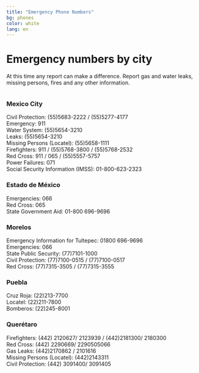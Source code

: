 ```yaml
---
title: "Emergency Phone Numbers"
bg: phones
color: white
lang: en
---
```


# Emergency numbers by city

At this time any report can make a difference. Report gas and water
leaks, missing persons, fires and any other information.

<div class="row">
  <div class="column half">
    <h3>Mexico City</h3>
    Civil Protection: (55)5683-2222 / (55)5277-4177<br/>
    Emergency: 911<br/>
    Water System: (55)5654-3210<br />
    Leaks: (55)5654-3210<br />
    Missing Persons (Locatel): (55)5658-1111<br />
    Firefighters: 911 / (55)5768-3800 / (55)5768-2532<br />
    Red Cross: 911 / 065 / (55)5557-5757<br />
    Power Failures: 071<br />
    Social Security Information (IMSS): 01-800-623-2323
  </div>
  <div class="column half">
    <h3>Estado de México</h3>
    Emergencies: 066<br />
    Red Cross: 065<br />
    State Government Aid: 01-800 696-9696
  </div>
</div>
<div class="row">
  <div class="column half">
    <h3>Morelos</h3>
    Emergency Information for Tultepec: 01800 696-9696<br/>
    Emergencies: 066<br />
    State Public Security: (77)7101-1000<br />
    Civil Protection: (77)7100-0515 / (77)7100-0517<br />
    Red Cross: (77)7315-3505 /  (77)7315-3555
  </div>
  <div class="column half">
    <h3>Puebla</h3>
    Cruz Roja: (22)213-7700<br />
    Locatel: (22)211-7800<br />
    Bomberos: (22)245-8001
  </div>
</div>
<div class="row">
  <div class="column half">
    <h3>Querétaro</h3>
    Firefighters: (442) 2120627/ 2123939 / (442)2181300/ 2180300<br />
    Red Cross: (442) 2290669/ 2290505066<br />
    Gas Leaks: (442)2170862 / 2101616<br />
    Missing Persons (Locatel): (442)2143311<br />
    Civil Protection: (442) 3091400/ 3091405
  </div>
</div>
